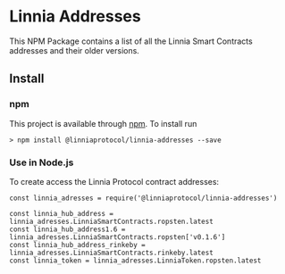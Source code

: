 # Linnia Addresses

This NPM Package contains a list of all the Linnia Smart Contracts addresses and their older versions.



## Install

### npm

This project is available through [npm](https://www.npmjs.com/). To install run

```
> npm install @linniaprotocol/linnia-addresses --save
```

### Use in Node.js

To create access the Linnia Protocol contract addresses:

```
const linnia_adresses = require('@linniaprotocol/linnia-addresses')

const linnia_hub_address = linnia_adresses.LinniaSmartContracts.ropsten.latest
const linnia_hub_address1.6 = linnia_adresses.LinniaSmartContracts.ropsten['v0.1.6']
const linnia_hub_address_rinkeby = linnia_adresses.LinniaSmartContracts.rinkeby.latest
const linnia_token = linnia_adresses.LinniaToken.ropsten.latest
```